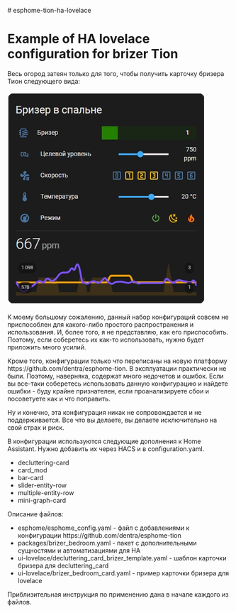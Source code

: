 <p># esphome-tion-ha-lovelace</p>

<h1>Example of HA lovelace configuration for brizer Tion</h1>

<p>Весь огород затеян только для того, чтобы получить карточку бризера Тион следующего вида:</p>
<p><img alt="" src="https://github.com/dima11235/esphome-tion-ha-lovelace/blob/main/images/tion-ha-lovelace.jpg" />

<p>К моему большому сожалению, данный набор конфигураций совсем не приспособлен для какого-либо простого распространения и использования.
И, более того, я не представляю, как его приспособить. 
Поэтому, если соберетесь их как-то использовать, нужно будет приложить много усилий.</p>

<p>Кроме того, конфигурации только что переписаны на новую платформу https://github.com/dentra/esphome-tion.
В эксплуатации практически не были. Поэтому, наверняка, содержат много недочетов и ошибок.
Если вы все-таки соберетесь использовать данную конфигурацию и найдете ошибки - буду крайне признателен, 
если проанализируете сбои и посоветуете как и что поправить.</p>

<p>Ну и конечно, эта конфигурация никак не сопровождается и не поддерживается. Все что вы делаете, вы делаете исключительно на свой страх и риск.</p>

<p>В конфигурации используются следующие дополнения к Home Assistant. Нужно добавить их через HACS и в configuration.yaml.</p>
<ul>
	<li>decluttering-card</li>
	<li>card_mod</li>
	<li>bar-card</li>
	<li>slider-entity-row</li>
	<li>multiple-entity-row</li>
	<li>mini-graph-card</li>
</ul>

<p>Описание файлов:</p>
<ul>
	<li>esphome/esphome_config.yaml - файл с добавлениями к конфигурации https://github.com/dentra/esphome-tion</li>
	<li>packages/brizer_bedroom.yaml - пакет с дополнительными сущностями и автоматизациями для HA</li>
	<li>ui-lovelace/decluttering_card_brizer_template.yaml - шаблон карточки бризера для decluttering_card</li>
	<li>ui-lovelace/brizer_bedroom_card.yaml - пример карточки бризера для lovelace</li>
</ul>

<p>Приблизительная инструкция по применению дана в начале каждого из файлов.<p>
